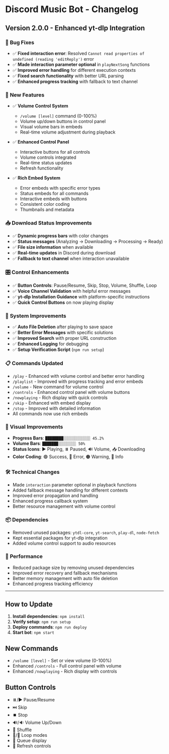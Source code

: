 # Discord Music Bot - Changelog

## Version 2.0.0 - Enhanced yt-dlp Integration

### 🔧 **Bug Fixes**

- ✅ **Fixed interaction error**: Resolved `Cannot read properties of undefined (reading 'editReply')` error
- ✅ **Made interaction parameter optional** in `playNextSong` functions
- ✅ **Improved error handling** for different execution contexts
- ✅ **Fixed search functionality** with better URL parsing
- ✅ **Enhanced progress tracking** with fallback to text channel

### 🎵 **New Features**

- ✅ **Volume Control System**

  - `/volume [level]` command (0-100%)
  - Volume up/down buttons in control panel
  - Visual volume bars in embeds
  - Real-time volume adjustment during playback

- ✅ **Enhanced Control Panel**

  - Interactive buttons for all controls
  - Volume controls integrated
  - Real-time status updates
  - Refresh functionality

- ✅ **Rich Embed System**
  - Error embeds with specific error types
  - Status embeds for all commands
  - Interactive embeds with buttons
  - Consistent color coding
  - Thumbnails and metadata

### 📥 **Download Status Improvements**

- ✅ **Dynamic progress bars** with color changes
- ✅ **Status messages** (Analyzing → Downloading → Processing → Ready)
- ✅ **File size information** when available
- ✅ **Real-time updates** in Discord during download
- ✅ **Fallback to text channel** when interaction unavailable

### 🎛️ **Control Enhancements**

- ✅ **Button Controls**: Pause/Resume, Skip, Stop, Volume, Shuffle, Loop
- ✅ **Voice Channel Validation** with helpful error messages
- ✅ **yt-dlp Installation Guidance** with platform-specific instructions
- ✅ **Quick Control Buttons** on now playing display

### 🔄 **System Improvements**

- ✅ **Auto File Deletion** after playing to save space
- ✅ **Better Error Messages** with specific solutions
- ✅ **Improved Search** with proper URL construction
- ✅ **Enhanced Logging** for debugging
- ✅ **Setup Verification Script** (`npm run setup`)

### 📋 **Commands Updated**

- `/play` - Enhanced with volume control and better error handling
- `/playlist` - Improved with progress tracking and error embeds
- `/volume` - New command for volume control
- `/controls` - Enhanced control panel with volume buttons
- `/nowplaying` - Rich display with quick controls
- `/skip` - Enhanced with embed display
- `/stop` - Improved with detailed information
- All commands now use rich embeds

### 🎨 **Visual Improvements**

- **Progress Bars**: `████████░░░░░░░░░░░░ 45.2%`
- **Volume Bars**: `███████░░░░░░░░ 50%`
- **Status Icons**: ▶️ Playing, ⏸️ Paused, 🔊 Volume, 📥 Downloading
- **Color Coding**: 🟢 Success, 🔴 Error, 🟠 Warning, 🔵 Info

### 🛠️ **Technical Changes**

- Made `interaction` parameter optional in playback functions
- Added fallback message handling for different contexts
- Improved error propagation and handling
- Enhanced progress callback system
- Better resource management with volume control

### 📦 **Dependencies**

- Removed unused packages: `ytdl-core`, `yt-search`, `play-dl`, `node-fetch`
- Kept essential packages for yt-dlp integration
- Added volume control support to audio resources

### 🚀 **Performance**

- Reduced package size by removing unused dependencies
- Improved error recovery and fallback mechanisms
- Better memory management with auto file deletion
- Enhanced progress tracking efficiency

---

## How to Update

1. **Install dependencies**: `npm install`
2. **Verify setup**: `npm run setup`
3. **Deploy commands**: `npm run deploy`
4. **Start bot**: `npm start`

## New Commands

- `/volume [level]` - Set or view volume (0-100%)
- Enhanced `/controls` - Full control panel with volume
- Enhanced `/nowplaying` - Rich display with controls

## Button Controls

- ⏸️/▶️ Pause/Resume
- ⏭️ Skip
- ⏹️ Stop
- 🔊/🔉 Volume Up/Down
- 🔀 Shuffle
- 🔁/🔂 Loop modes
- 📜 Queue display
- 🔄 Refresh controls
